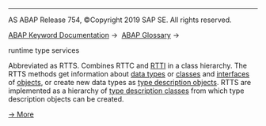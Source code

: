   

* * *

AS ABAP Release 754, ©Copyright 2019 SAP SE. All rights reserved.

[ABAP Keyword Documentation](javascript:call_link\('abenabap.htm'\)) →  [ABAP Glossary](javascript:call_link\('abenabap_glossary.htm'\)) → 

runtime type services

Abbreviated as RTTS. Combines RTTC and [RTTI](javascript:call_link\('abenrun_time_type_identific_glosry.htm'\) "Glossary Entry") in a class hierarchy. The RTTS methods get information about [data types](javascript:call_link\('abendata_type_glosry.htm'\) "Glossary Entry") or [classes](javascript:call_link\('abenclass_glosry.htm'\) "Glossary Entry") and [interfaces](javascript:call_link\('abeninterface_glosry.htm'\) "Glossary Entry") of [objects](javascript:call_link\('abenobject_glosry.htm'\) "Glossary Entry"), or create new data types as [type description objects](javascript:call_link\('abentype_object_glosry.htm'\) "Glossary Entry"). RTTS are implemented as a hierarchy of [type description classes](javascript:call_link\('abentype_class_glosry.htm'\) "Glossary Entry") from which type description objects can be created.

[→ More](javascript:call_link\('abenrtti.htm'\))